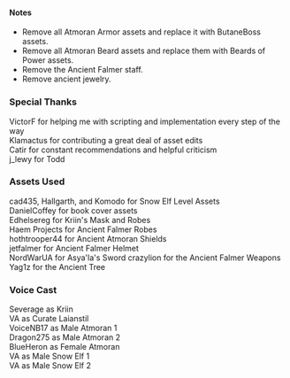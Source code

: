 #### Notes

- Remove all Atmoran Armor assets and replace it with ButaneBoss assets.
- Remove all Atmoran Beard assets and replace them with Beards of Power assets.
- Remove the Ancient Falmer staff.
- Remove ancient jewelry.

### Special Thanks

VictorF for helping me with scripting and implementation every step of the way\
Klamactus for contributing a great deal of asset edits\
Catir for constant recommendations and helpful criticism\
j_lewy for Todd

### Assets Used

cad435, Hallgarth, and Komodo for Snow Elf Level Assets\
DanielCoffey for book cover assets\
Edhelsereg for Kriin's Mask and Robes\
Haem Projects for Ancient Falmer Robes\
hothtrooper44 for Ancient Atmoran Shields\
jetfalmer for Ancient Falmer Helmet\
NordWarUA for Asya'la's Sword
crazylion for the Ancient Falmer Weapons\
Yag1z for the Ancient Tree

### Voice Cast

Severage as Kriin\
VA as Curate Laianstil\
VoiceNB17 as Male Atmoran 1\
Dragon275 as Male Atmoran 2\
BlueHeron as Female Atmoran\
VA as Male Snow Elf 1\
VA as Male Snow Elf 2

